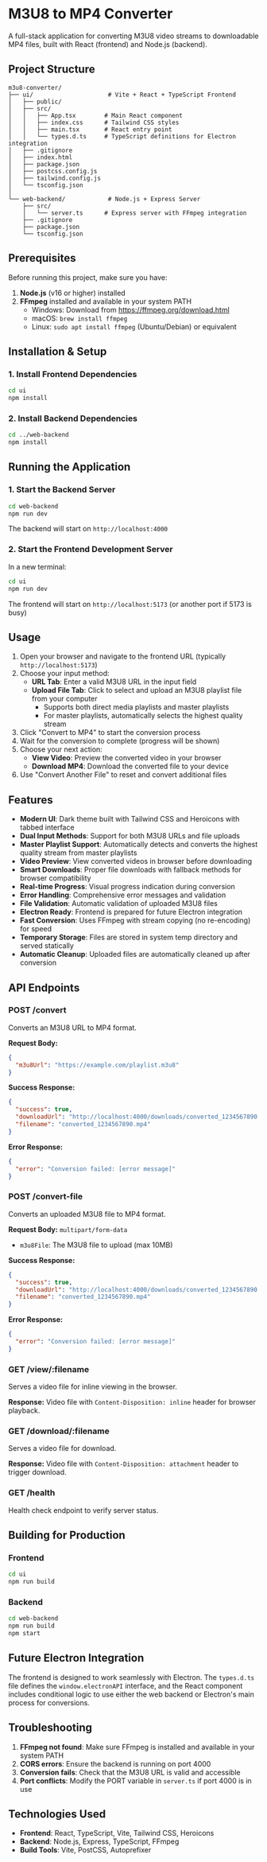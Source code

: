 # M3U8 to MP4 Converter

A full-stack application for converting M3U8 video streams to downloadable MP4 files, built with React (frontend) and Node.js (backend).

## Project Structure

```
m3u8-converter/
├── ui/                     # Vite + React + TypeScript Frontend
│   ├── public/
│   ├── src/
│   │   ├── App.tsx        # Main React component
│   │   ├── index.css      # Tailwind CSS styles
│   │   ├── main.tsx       # React entry point
│   │   └── types.d.ts     # TypeScript definitions for Electron integration
│   ├── .gitignore
│   ├── index.html
│   ├── package.json
│   ├── postcss.config.js
│   ├── tailwind.config.js
│   └── tsconfig.json
│
└── web-backend/            # Node.js + Express Server
    ├── src/
    │   └── server.ts      # Express server with FFmpeg integration
    ├── .gitignore
    ├── package.json
    └── tsconfig.json
```

## Prerequisites

Before running this project, make sure you have:

1. **Node.js** (v16 or higher) installed
2. **FFmpeg** installed and available in your system PATH
   - Windows: Download from https://ffmpeg.org/download.html
   - macOS: `brew install ffmpeg`
   - Linux: `sudo apt install ffmpeg` (Ubuntu/Debian) or equivalent

## Installation & Setup

### 1. Install Frontend Dependencies

```bash
cd ui
npm install
```

### 2. Install Backend Dependencies

```bash
cd ../web-backend
npm install
```

## Running the Application

### 1. Start the Backend Server

```bash
cd web-backend
npm run dev
```

The backend will start on `http://localhost:4000`

### 2. Start the Frontend Development Server

In a new terminal:

```bash
cd ui
npm run dev
```

The frontend will start on `http://localhost:5173` (or another port if 5173 is busy)

## Usage

1. Open your browser and navigate to the frontend URL (typically `http://localhost:5173`)
2. Choose your input method:
   - **URL Tab**: Enter a valid M3U8 URL in the input field
   - **Upload File Tab**: Click to select and upload an M3U8 playlist file from your computer
     - Supports both direct media playlists and master playlists
     - For master playlists, automatically selects the highest quality stream
3. Click "Convert to MP4" to start the conversion process
4. Wait for the conversion to complete (progress will be shown)
5. Choose your next action:
   - **View Video**: Preview the converted video in your browser
   - **Download MP4**: Download the converted file to your device
6. Use "Convert Another File" to reset and convert additional files

## Features

- **Modern UI**: Dark theme built with Tailwind CSS and Heroicons with tabbed interface
- **Dual Input Methods**: Support for both M3U8 URLs and file uploads
- **Master Playlist Support**: Automatically detects and converts the highest quality stream from master playlists
- **Video Preview**: View converted videos in browser before downloading
- **Smart Downloads**: Proper file downloads with fallback methods for browser compatibility
- **Real-time Progress**: Visual progress indication during conversion
- **Error Handling**: Comprehensive error messages and validation
- **File Validation**: Automatic validation of uploaded M3U8 files
- **Electron Ready**: Frontend is prepared for future Electron integration
- **Fast Conversion**: Uses FFmpeg with stream copying (no re-encoding) for speed
- **Temporary Storage**: Files are stored in system temp directory and served statically
- **Automatic Cleanup**: Uploaded files are automatically cleaned up after conversion

## API Endpoints

### POST /convert

Converts an M3U8 URL to MP4 format.

**Request Body:**

```json
{
  "m3u8Url": "https://example.com/playlist.m3u8"
}
```

**Success Response:**

```json
{
  "success": true,
  "downloadUrl": "http://localhost:4000/downloads/converted_1234567890.mp4",
  "filename": "converted_1234567890.mp4"
}
```

**Error Response:**

```json
{
  "error": "Conversion failed: [error message]"
}
```

### POST /convert-file

Converts an uploaded M3U8 file to MP4 format.

**Request Body:** `multipart/form-data`
- `m3u8File`: The M3U8 file to upload (max 10MB)

**Success Response:**

```json
{
  "success": true,
  "downloadUrl": "http://localhost:4000/downloads/converted_1234567890.mp4",
  "filename": "converted_1234567890.mp4"
}
```

**Error Response:**

```json
{
  "error": "Conversion failed: [error message]"
}
```

### GET /view/:filename

Serves a video file for inline viewing in the browser.

**Response:** Video file with `Content-Disposition: inline` header for browser playback.

### GET /download/:filename

Serves a video file for download.

**Response:** Video file with `Content-Disposition: attachment` header to trigger download.

### GET /health

Health check endpoint to verify server status.

## Building for Production

### Frontend

```bash
cd ui
npm run build
```

### Backend

```bash
cd web-backend
npm run build
npm start
```

## Future Electron Integration

The frontend is designed to work seamlessly with Electron. The `types.d.ts` file defines the `window.electronAPI` interface, and the React component includes conditional logic to use either the web backend or Electron's main process for conversions.

## Troubleshooting

1. **FFmpeg not found**: Make sure FFmpeg is installed and available in your system PATH
2. **CORS errors**: Ensure the backend is running on port 4000
3. **Conversion fails**: Check that the M3U8 URL is valid and accessible
4. **Port conflicts**: Modify the PORT variable in `server.ts` if port 4000 is in use

## Technologies Used

- **Frontend**: React, TypeScript, Vite, Tailwind CSS, Heroicons
- **Backend**: Node.js, Express, TypeScript, FFmpeg
- **Build Tools**: Vite, PostCSS, Autoprefixer
